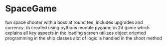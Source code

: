 # SpaceGame
fun space shooter with a boss at round ten, includes upgrades and currency. /n
created using pythons module pygame \n
2d game which explains all key aspects in the loading screen
utilizes object oriented programming in the ship classes 
alot of logic is handled in the shoot method
